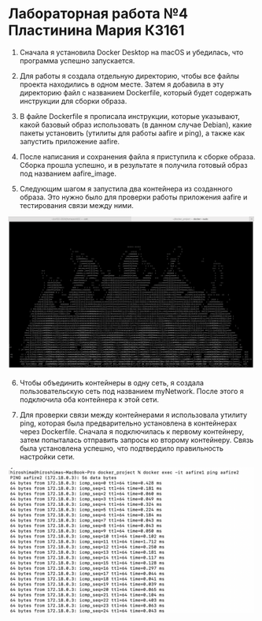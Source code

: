 # Лабораторная работа №4 Пластинина Мария К3161
1) Сначала я установила Docker Desktop на macOS и убедилась, что программа успешно запускается.

2) Для работы я создала отдельную директорию, чтобы все файлы проекта находились в одном месте. Затем я добавила в эту директорию файл с названием Dockerfile, который будет содержать инструкции для сборки образа.

3) В файле Dockerfile я прописала инструкции, которые указывают, какой базовый образ использовать (в данном случае Debian), какие пакеты установить (утилиты для работы aafire и ping), а также как запустить приложение aafire.

4) После написания и сохранения файла я приступила к сборке образа. Сборка прошла успешно, и в результате я получила готовый образ под названием aafire_image. 

5) Следующим шагом я запустила два контейнера из созданного образа. Это нужно было для проверки работы приложения aafire и тестирования связи между ними.

<img width="500" src="1.png"/>

6) Чтобы объединить контейнеры в одну сеть, я создала пользовательскую сеть под названием myNetwork. После этого я подключила оба контейнера к этой сети. 

7) Для проверки связи между контейнерами я использовала утилиту ping, которая была предварительно установлена в контейнерах через Dockerfile. Сначала я подключилась к первому контейнеру, затем попыталась отправить запросы ко второму контейнеру. Связь была установлена успешно, что подтвердило правильность настройки сети.

<img width="500" src="2.png"/>